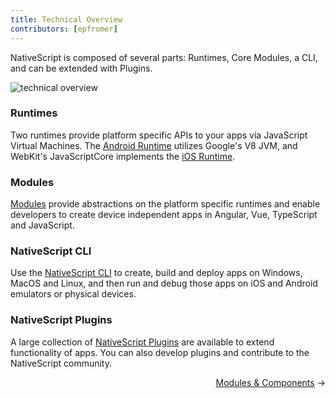 ```yaml
---
title: Technical Overview
contributors: [epfromer]
---
```


NativeScript is composed of several parts: Runtimes, Core Modules, a CLI, and can be extended with Plugins.

![technical overview](/architecture-en.png)

### Runtimes

Two runtimes provide platform specific APIs to your apps via JavaScript Virtual Machines.  The [Android Runtime](/en/docs/runtime/android/overview) utilizes Google's V8 JVM, and WebKit's JavaScriptCore implements the [iOS Runtime](/en/docs/runtime/ios/overview).

### Modules

[Modules](/en/docs/core-concepts/modules) provide abstractions on the platform specific runtimes and enable developers to create device independent apps in Angular, Vue, TypeScript and JavaScript.

### NativeScript CLI

Use the [NativeScript CLI](https://github.com/NativeScript/nativescript-cli) to create, build and deploy apps on Windows, MacOS and Linux, and then run and debug those apps on iOS and Android emulators or physical devices.

### NativeScript Plugins

A large collection of [NativeScript Plugins](/en/docs/core-concepts/using-plugins) are available to extend functionality of apps.  You can also develop plugins and contribute to the NativeScript community.

<div class="guide-links">      
  <span style="float: right;"><a href="/en/docs/core-concepts/modules">Modules & Components</a> →</span>
</div>